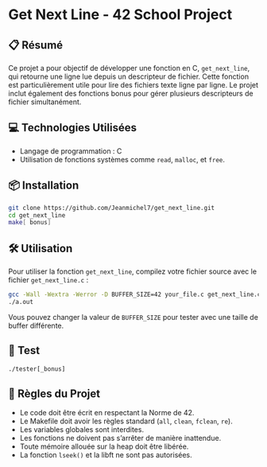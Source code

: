 # Get Next Line - 42 School Project

## 📋 Résumé

Ce projet a pour objectif de développer une fonction en C, `get_next_line`, qui retourne une ligne lue depuis un descripteur de fichier. Cette fonction est particulièrement utile pour lire des fichiers texte ligne par ligne. Le projet inclut également des fonctions bonus pour gérer plusieurs descripteurs de fichier simultanément.

## 💻 Technologies Utilisées

- Langage de programmation : C
- Utilisation de fonctions systèmes comme `read`, `malloc`, et `free`.

## 📦 Installation

```bash
git clone https://github.com/Jeanmichel7/get_next_line.git
cd get_next_line
make[ bonus]
```

## 🛠️ Utilisation

Pour utiliser la fonction `get_next_line`, compilez votre fichier source avec le fichier `get_next_line.c` :

```bash
gcc -Wall -Wextra -Werror -D BUFFER_SIZE=42 your_file.c get_next_line.c get_next_line_utils.c
./a.out
```

Vous pouvez changer la valeur de `BUFFER_SIZE` pour tester avec une taille de buffer différente.

## 🧪 Test

```bash
./tester[_bonus]
```

## 📜 Règles du Projet

- Le code doit être écrit en respectant la Norme de 42.
- Le Makefile doit avoir les règles standard (`all`, `clean`, `fclean`, `re`).
- Les variables globales sont interdites.
- Les fonctions ne doivent pas s’arrêter de manière inattendue.
- Toute mémoire allouée sur la heap doit être libérée.
- La fonction `lseek()` et la libft ne sont pas autorisées.
